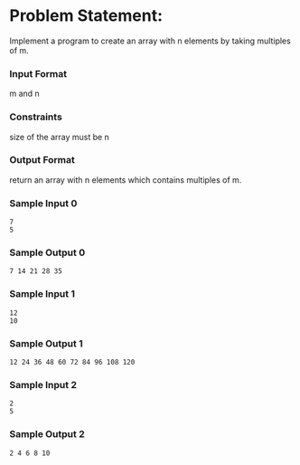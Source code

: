 # Problem Statement:

Implement a program to create an array with n elements by taking multiples of m.

### Input Format

m and n

### Constraints

size of the array must be n

### Output Format

return an array with n elements which contains multiples of m.

### Sample Input 0
```
7
5
```
### Sample Output 0
```
7 14 21 28 35
```
### Sample Input 1
```
12
10
```
### Sample Output 1
```
12 24 36 48 60 72 84 96 108 120
```
### Sample Input 2
```
2
5
```
### Sample Output 2
```
2 4 6 8 10
```
